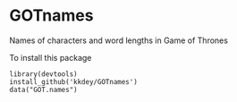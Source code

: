# GOTnames
Names of characters and word lengths in Game of Thrones


To install this package

```
library(devtools)
install_github('kkdey/GOTnames')
data("GOT.names")
```
